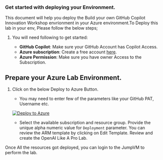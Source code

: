 ### Get started with deploying your Environment.

This document will help you deploy the Build your own GitHub Copilot Innovation Workshop envrionment in your Azure environment.To Deploy this lab in your env, Please follow the below steps;


1. You will need following to get started:

   - **GitHub Copilot**: Make sure your GitHub Account has Copilot Access.
   - **Azure subscription**: Create a free account [here](https://azure.microsoft.com/free/).
   - **Azure Permission**: Make sure you have owner Access to the Subscription. 

## Prepare your Azure Lab Environment.

1. Click on the below Deploy to Azure Button.

   - You may need to enter few of the parameters like your GitHub PAT, Username etc. 

   [![Deploy to Azure](https://aka.ms/deploytoazurebutton)](https://portal.azure.com/#create/Microsoft.Template/uri/https%3A%2F%2Fexperienceazure.blob.core.windows.net%2Ftemplates%2Fgithub-copilot-innovation-workshop%2Fdeploy-01.json)

   - Select the available subscription and resource group. Provide the unique alpha numeric value for `Deployment` parameter. You can review the ARM template by clicking on Edit Template. Review and create the OpenAI Like A Pro Lab.


Once All the resources got deployed, you can login to the JumpVM to perform the lab. 
